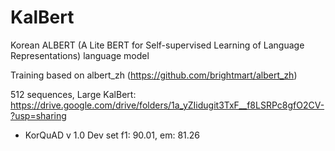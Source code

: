 # KalBert
Korean ALBERT (A Lite BERT for Self-supervised Learning of Language Representations) language model

Training based on albert_zh (https://github.com/brightmart/albert_zh)

512 sequences, Large KalBert:
https://drive.google.com/drive/folders/1a_yZIidugit3TxF__f8LSRPc8gfO2CV-?usp=sharing

* KorQuAD v 1.0 Dev set
f1: 90.01, em: 81.26

